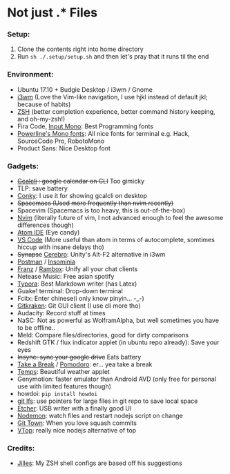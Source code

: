 # Not just .* Files

### Setup:

1. Clone the contents right into home directory
2. Run `sh ./.setup/setup.sh` and then let's pray that it runs til the end

### Environment:

- Ubuntu 17.10 + Budgie Desktop / i3wm / Gnome
- [i3wm](https://i3wm.org) (Love the Vim-like navigation, I use hjkl instead of default jkl; because of habits)
- [ZSH](http://www.zsh.org/) (better completion experience, better command history keeping, and oh-my-zsh!)
- Fira Code, [Input Mono](input.fontbureau.com/): Best Programming fonts
- [Powerline's Mono fonts](https://github.com/powerline/fonts): All nice fonts for terminal e.g. Hack, SourceCode Pro, RobotoMono
- Product Sans: Nice Desktop font

### Gadgets:

- ~~[Gcalcli](https://github.com/insanum/gcalcli) : google calendar on CLI~~ Too gimicky
- TLP: save battery
- [Conky](https://github.com/brndnmtthws/conky): I use it for showing gcalcli on desktop
- ~~Spacemacs (Used more frequently than nvim recently)~~
- Spacevim (Spacemacs is too heavy, this is out-of-the-box)
- [Nvim](https://neovim.io/) (literally future of vim, I not advanced enough to feel the awesome differences though)
- [Atom IDE](https://ide.atom.io/) (Eye candy)
- [VS Code](https://code.visualstudio.com/) (More useful than atom in terms of autocomplete, somtimes hiccup with insane delays tho)
- ~~Synapse~~ [Cerebro](http://cerebroapp.com/): Unity's Alt-F2 alternative in i3wm
- [Postman](https://www.getpostman.com/) / [Insominia](https://insomnia.rest/)
- [Franz](http://meetfranz.com/) / [Rambox](http://rambox.pro/): Unify all your chat clients
- Netease Music: Free asian spotify
- [Typora](typora.io): Best Markdown writer (has Latex)
- Guake! terminal: Drop-down terminal
- Fcitx: Enter chinese(i only know pinyin... -_-)
- [Gitkraken](https://www.gitkraken.com/): Git GUI client (I use cli more tho)
- Audacity: Record stuff at times
- NaSC: Not as powerful as WolframAlpha, but well sometimes you have to be offline..
- Meld: Compare files/directories, good for dirty comparisons
- Redshift GTK / flux indicator applet (in ubuntu repo already): Save your eyes
- ~~Insync: sync your google drive~~ Eats battery
- [Take a Break](http://ppa.launchpad.net/vlijm/takeabreak/ubuntu/pool/main/t/takeabreak/) / [Pomodoro](http://gnomepomodoro.org/): er... yea take a break
- [Temps](https://jackd248.github.io/temps/): Beautiful weather applet
- Genymotion: faster emulator than Android AVD (only free for personal use with limited features though)
- howdoi: `pip install howdoi`
- [git lfs](https://git-lfs.github.com/): use pointers for large files in git repo to save local space
- [Etcher](https://etcher.io/): USB writer with a finally good UI
- [Nodemon](https://www.npmjs.com/package/nodemon): watch files and restart nodejs script on change
- [Git Town](http://www.git-town.com): When you love squash commits
- [VTop](https://github.com/MrRio/vtop): really nice nodejs alternative of top

### Credits:

- [Jilles](http://jilles.me/badassify-your-terminal-and-shell/): My ZSH shell configs are based off his suggestions


